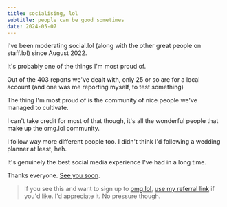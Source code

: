 ```yaml
---
title: socialising, lol
subtitle: people can be good sometimes
date: 2024-05-07
---
```

I've been moderating social.lol (along with the other great people on staff.lol) since August 2022.

It's probably one of the things I'm most proud of.

Out of the 403 reports we've dealt with, only 25 or so are for a local account (and one was me reporting myself, to test something)

The thing I'm most proud of is the community of nice people we've managed to cultivate.

I can't take credit for most of that though, it's all the wonderful people that make up the omg.lol community.

I follow way more different people too. I didn't think I'd following a wedding planner at least, heh.

It's genuinely the best social media experience I've had in a long time.

Thanks everyone. [See you soon](https://social.lol/@la).

> If you see this and want to sign up to [omg.lol](https://omg.lol), [use my referral link](https://home.omg.lol/referred-by/laker) if you'd like. I'd appreciate it. No pressure though.
